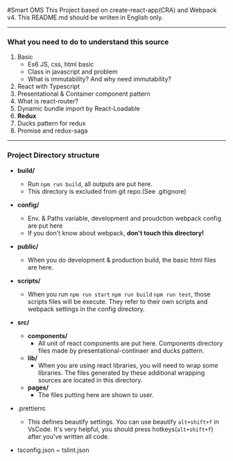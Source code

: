 #Smart OMS
This Project based on create-react-app(CRA) and Webpack v4.
This README.md should be wriiten in English only.

---

### What you need to do to understand this source
1. Basic
   - Es6 JS, css, html basic
   - Class in javascript and problem
   - What is immutability? And why need immutability?
2. React with Typescript
3. Presentational & Container component pattern
4. What is react-router?
5. Dynamic bundle import by React-Loadable
6. **Redux**
7. Ducks pattern for redux
8. Promise and redux-saga

---

### Project Directory structure
- **build/**
  - Run `npm run build`, all outputs are put here.
  - This directory is excluded from git repo.(See .gitignore)
- **config/**
  - Env. & Paths variable, development and proudction webpack config are put here
  - If you don't know about webpack, **don't touch this directory!**
- **public/**
  - When you do development & production build, the basic html files are here. 
- **scripts/**
  - When you run `npm run start` `npm run build` `npm run test`, those scripts files will be execute. They refer to their own scripts and webpack settings in the config directory.
- **src/**
  - **components/**
    - All unit of react components are put here. Components directory files made by presentational-continaer and ducks pattern. 
  - **lib/**
    - When you are using react libraries, you will need to wrap some libraries. The files generated by these additional wrapping sources are located in this directory.
  - **pages/**
    - The files putting here are shown to user.

- .prettierrc
  - This defines beautify settings. You can use beautify `alt+shift+f` in VsCode. It's very helpful, you should press hotkeys(`alt+shift+f`) after you've written all code.
- tsconfig.json ~ tslint.json